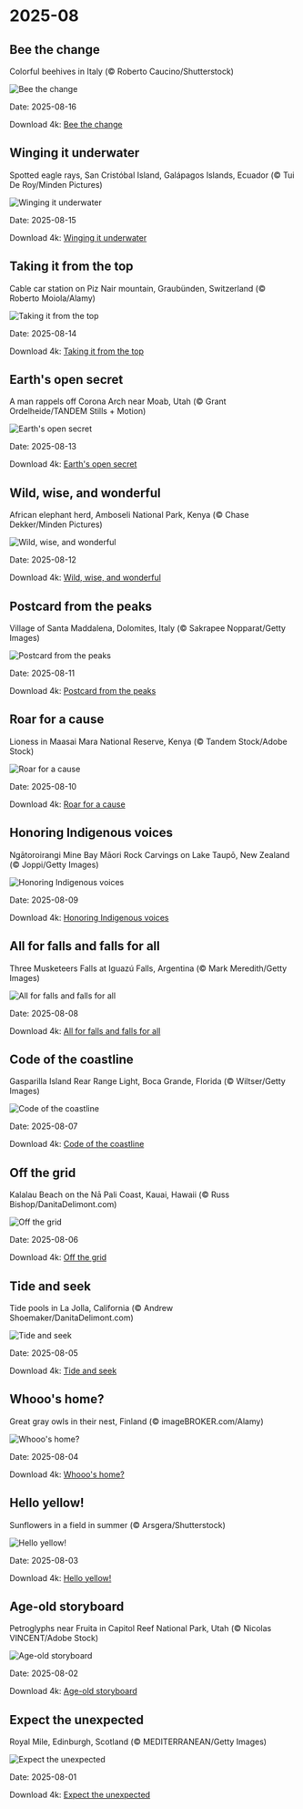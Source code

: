 # 2025-08

## Bee the change

Colorful beehives in Italy (© Roberto Caucino/Shutterstock)

![Bee the change](https://bing.com/th?id=OHR.ColorfulBeehives_EN-US1476944743_UHD.jpg&rf=LaDigue_UHD.jpg&pid=hp&w=1024&h=576&rs=1&c=4)

Date: 2025-08-16

Download 4k: [Bee the change](https://bing.com/th?id=OHR.ColorfulBeehives_EN-US1476944743_UHD.jpg&rf=LaDigue_UHD.jpg&pid=hp&w=3840&h=2160&rs=1&c=4)

## Winging it underwater

Spotted eagle rays, San Cristóbal Island, Galápagos Islands, Ecuador (© Tui De Roy/Minden Pictures)

![Winging it underwater](https://bing.com/th?id=OHR.SpottedEagleRay_EN-US9227600044_UHD.jpg&rf=LaDigue_UHD.jpg&pid=hp&w=1024&h=576&rs=1&c=4)

Date: 2025-08-15

Download 4k: [Winging it underwater](https://bing.com/th?id=OHR.SpottedEagleRay_EN-US9227600044_UHD.jpg&rf=LaDigue_UHD.jpg&pid=hp&w=3840&h=2160&rs=1&c=4)

## Taking it from the top

Cable car station on Piz Nair mountain, Graubünden, Switzerland (© Roberto Moiola/Alamy)

![Taking it from the top](https://bing.com/th?id=OHR.PizNairPeak_EN-US9097547756_UHD.jpg&rf=LaDigue_UHD.jpg&pid=hp&w=1024&h=576&rs=1&c=4)

Date: 2025-08-14

Download 4k: [Taking it from the top](https://bing.com/th?id=OHR.PizNairPeak_EN-US9097547756_UHD.jpg&rf=LaDigue_UHD.jpg&pid=hp&w=3840&h=2160&rs=1&c=4)

## Earth's open secret

A man rappels off Corona Arch near Moab, Utah (© Grant Ordelheide/TANDEM Stills + Motion)

![Earth's open secret](https://bing.com/th?id=OHR.CoronaArch_EN-US8928406175_UHD.jpg&rf=LaDigue_UHD.jpg&pid=hp&w=1024&h=576&rs=1&c=4)

Date: 2025-08-13

Download 4k: [Earth's open secret](https://bing.com/th?id=OHR.CoronaArch_EN-US8928406175_UHD.jpg&rf=LaDigue_UHD.jpg&pid=hp&w=3840&h=2160&rs=1&c=4)

## Wild, wise, and wonderful

African elephant herd, Amboseli National Park, Kenya (© Chase Dekker/Minden Pictures)

![Wild, wise, and wonderful](https://bing.com/th?id=OHR.KenyaElephants_EN-US8723347309_UHD.jpg&rf=LaDigue_UHD.jpg&pid=hp&w=1024&h=576&rs=1&c=4)

Date: 2025-08-12

Download 4k: [Wild, wise, and wonderful](https://bing.com/th?id=OHR.KenyaElephants_EN-US8723347309_UHD.jpg&rf=LaDigue_UHD.jpg&pid=hp&w=3840&h=2160&rs=1&c=4)

## Postcard from the peaks

Village of Santa Maddalena, Dolomites, Italy (© Sakrapee Nopparat/Getty Images)

![Postcard from the peaks](https://bing.com/th?id=OHR.SantaMaddalena_EN-US8546897995_UHD.jpg&rf=LaDigue_UHD.jpg&pid=hp&w=1024&h=576&rs=1&c=4)

Date: 2025-08-11

Download 4k: [Postcard from the peaks](https://bing.com/th?id=OHR.SantaMaddalena_EN-US8546897995_UHD.jpg&rf=LaDigue_UHD.jpg&pid=hp&w=3840&h=2160&rs=1&c=4)

## Roar for a cause

Lioness in Maasai Mara National Reserve, Kenya (© Tandem Stock/Adobe Stock)

![Roar for a cause](https://bing.com/th?id=OHR.LionessKenya_EN-US8440386444_UHD.jpg&rf=LaDigue_UHD.jpg&pid=hp&w=1024&h=576&rs=1&c=4)

Date: 2025-08-10

Download 4k: [Roar for a cause](https://bing.com/th?id=OHR.LionessKenya_EN-US8440386444_UHD.jpg&rf=LaDigue_UHD.jpg&pid=hp&w=3840&h=2160&rs=1&c=4)

## Honoring Indigenous voices

Ngātoroirangi Mine Bay Māori Rock Carvings on Lake Taupō, New Zealand (© Joppi/Getty Images)

![Honoring Indigenous voices](https://bing.com/th?id=OHR.MaoriRock_EN-US6499689741_UHD.jpg&rf=LaDigue_UHD.jpg&pid=hp&w=1024&h=576&rs=1&c=4)

Date: 2025-08-09

Download 4k: [Honoring Indigenous voices](https://bing.com/th?id=OHR.MaoriRock_EN-US6499689741_UHD.jpg&rf=LaDigue_UHD.jpg&pid=hp&w=3840&h=2160&rs=1&c=4)

## All for falls and falls for all

Three Musketeers Falls at Iguazú Falls, Argentina (© Mark Meredith/Getty Images)

![All for falls and falls for all](https://bing.com/th?id=OHR.IguazuArgentina_EN-US5953375078_UHD.jpg&rf=LaDigue_UHD.jpg&pid=hp&w=1024&h=576&rs=1&c=4)

Date: 2025-08-08

Download 4k: [All for falls and falls for all](https://bing.com/th?id=OHR.IguazuArgentina_EN-US5953375078_UHD.jpg&rf=LaDigue_UHD.jpg&pid=hp&w=3840&h=2160&rs=1&c=4)

## Code of the coastline

Gasparilla Island Rear Range Light, Boca Grande, Florida (© Wiltser/Getty Images)

![Code of the coastline](https://bing.com/th?id=OHR.GasparillaLight_EN-US0554204214_UHD.jpg&rf=LaDigue_UHD.jpg&pid=hp&w=1024&h=576&rs=1&c=4)

Date: 2025-08-07

Download 4k: [Code of the coastline](https://bing.com/th?id=OHR.GasparillaLight_EN-US0554204214_UHD.jpg&rf=LaDigue_UHD.jpg&pid=hp&w=3840&h=2160&rs=1&c=4)

## Off the grid

Kalalau Beach on the Nā Pali Coast, Kauai, Hawaii (© Russ Bishop/DanitaDelimont.com)

![Off the grid](https://bing.com/th?id=OHR.NaPaliKauai_EN-US7451684312_UHD.jpg&rf=LaDigue_UHD.jpg&pid=hp&w=1024&h=576&rs=1&c=4)

Date: 2025-08-06

Download 4k: [Off the grid](https://bing.com/th?id=OHR.NaPaliKauai_EN-US7451684312_UHD.jpg&rf=LaDigue_UHD.jpg&pid=hp&w=3840&h=2160&rs=1&c=4)

## Tide and seek

Tide pools in La Jolla, California (© Andrew Shoemaker/DanitaDelimont.com)

![Tide and seek](https://bing.com/th?id=OHR.CaliforniaTidepool_EN-US9089576317_UHD.jpg&rf=LaDigue_UHD.jpg&pid=hp&w=1024&h=576&rs=1&c=4)

Date: 2025-08-05

Download 4k: [Tide and seek](https://bing.com/th?id=OHR.CaliforniaTidepool_EN-US9089576317_UHD.jpg&rf=LaDigue_UHD.jpg&pid=hp&w=3840&h=2160&rs=1&c=4)

## Whooo's home?

Great gray owls in their nest, Finland (© imageBROKER.com/Alamy)

![Whooo's home?](https://bing.com/th?id=OHR.LaplandOwl_EN-US8965493818_UHD.jpg&rf=LaDigue_UHD.jpg&pid=hp&w=1024&h=576&rs=1&c=4)

Date: 2025-08-04

Download 4k: [Whooo's home?](https://bing.com/th?id=OHR.LaplandOwl_EN-US8965493818_UHD.jpg&rf=LaDigue_UHD.jpg&pid=hp&w=3840&h=2160&rs=1&c=4)

## Hello yellow!

Sunflowers in a field in summer (© Arsgera/Shutterstock)

![Hello yellow!](https://bing.com/th?id=OHR.HappySunflower_EN-US8791544241_UHD.jpg&rf=LaDigue_UHD.jpg&pid=hp&w=1024&h=576&rs=1&c=4)

Date: 2025-08-03

Download 4k: [Hello yellow!](https://bing.com/th?id=OHR.HappySunflower_EN-US8791544241_UHD.jpg&rf=LaDigue_UHD.jpg&pid=hp&w=3840&h=2160&rs=1&c=4)

## Age-old storyboard

Petroglyphs near Fruita in Capitol Reef National Park, Utah (© Nicolas VINCENT/Adobe Stock)

![Age-old storyboard](https://bing.com/th?id=OHR.FruitaPetroglyphs_EN-US8712481828_UHD.jpg&rf=LaDigue_UHD.jpg&pid=hp&w=1024&h=576&rs=1&c=4)

Date: 2025-08-02

Download 4k: [Age-old storyboard](https://bing.com/th?id=OHR.FruitaPetroglyphs_EN-US8712481828_UHD.jpg&rf=LaDigue_UHD.jpg&pid=hp&w=3840&h=2160&rs=1&c=4)

## Expect the unexpected

Royal Mile, Edinburgh, Scotland (© MEDITERRANEAN/Getty Images)

![Expect the unexpected](https://bing.com/th?id=OHR.EdinburghFringe_EN-US5923216873_UHD.jpg&rf=LaDigue_UHD.jpg&pid=hp&w=1024&h=576&rs=1&c=4)

Date: 2025-08-01

Download 4k: [Expect the unexpected](https://bing.com/th?id=OHR.EdinburghFringe_EN-US5923216873_UHD.jpg&rf=LaDigue_UHD.jpg&pid=hp&w=3840&h=2160&rs=1&c=4)

